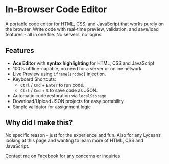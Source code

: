 # In-Browser Code Editor
A portable code editor for HTML, CSS, and JavaScript  that works purely on the browser. Write code with real-time preview, validation, and save/load features - all in one file. No servers, no logins.

## Features
- **Ace Editor** with __syntax highlighting__ for HTML, CSS and JavaScript
- 100% offline-capable, no need for a server or online network
- Live Preview using `iframe[srcdoc]` injection.
- Keyboard Shortcuts:
  - `Ctrl` / `Cmd` + `Enter` to run code.
  - `Ctrl` / `Cmd` + `S` to save code as JSON.
- Automatic code restoration via `localStorage`
- Download/Upload JSON projects for easy portability
- Simple validator for assignment logic

## Why did I make this?
No specific reason - just for the experience and fun. Also for any Lyceans looking at this page and wanting to learn more of HTML, CSS and JavaScript. 

Contact me on [Facebook](https://www.facebook.com/m.trakurt) for any concerns or inquiries